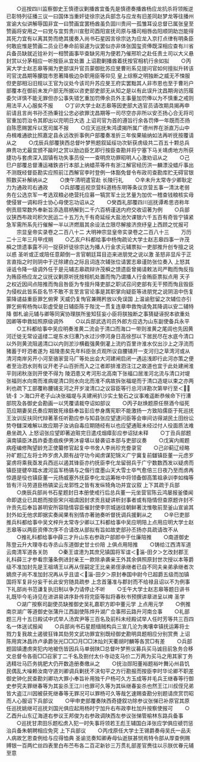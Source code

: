 <!-- { "loadSidebar": true } -->
　　○巡按四川监察御史王慎德议剿播酋宜蚤先是慎德奏播酋杨应龙抗杀将领叛逆已彰特列征播三议一曰国体当重奸徒徐宗达兵部念与应龙有旧差同赵梦龙等往播州宣谕大似讲解辱国非宜一曰赞画宜罢杨酋虽负固川贵间一孤雏耳设总督已属张皇至赞画将安用之一曰党与宜剪贵川宣慰司酉阳宣抚司原与播司相唇齿阳顺阴助岂能得其死力宜有以离其势而绝其援奏入尚书石星因言徐宗达为应龙入京打点律有明条臣何敢庇惟是赞画二员业已奉命前驱遽为议罢似亦非体张国玺资俸既深相应查有川省兵备员缺就近铨补刘一相赞画事毕查缺另用为便若乃催邢玠之赴任责土司以大义悬封赏以分茅相应一听按臣从宜处置  上诏勘剿播酋着抚按官相机行余如拟
　　○丙寅大学士赵志皋等揭为吏部误升官员蒙御批苏应旻曹珩系见提问官如何擅拟升转该司官沈昌期等朦胧市恩著降极边杂职用臣等仰见  皇上综察之明独断之威无不悚服但吏部相沿旧规以王官为议处今该司升苏应旻王府实罢黜其人非市恩也至于曹珩户部覆本在御前未发户部无所据以咨吏部吏部无从知之是以有此误升沈昌期询访历履委欠详慎不能无罪但亦公事失错乞重加罚俸余员外主事量加罚俸以为不慎重之戒则用法平人心服矣不报
　　○丁卯大学士赵志皋等因吏部大选官员请改期具揭再申前请且言尚书孙丕扬秉铨公忠必欲罪沈昌期等一司尽空亦非所以安丕扬心合无将司官重加罚治令其即出以完明日大选  上诏司官为首的遵旨行余各罚俸一年既而丕扬自陈愿赐罢斥以宽司属不报
　　○应天巡抚朱鸿谟揭所属广德州界在浙直万山中舟楫难通欲比照嘉定县永远改折事例户部覆奏准折三年俟果输纳如法再听抚按覆请从之
　　○戊辰兵部覆狭西总督叶梦熊题叙延绥功次斩获虏级共二百五十颗总兵麻贵功尤最宜颁不踰时之赏以励边臣乞即行按臣查勘并将宁塞下马关靖虏地方所获捷功与套虏深入固镇有功失事员役一一查明庶功罪昭明人心激劝诏从之
　　○己巳户部覆总督漕运褚鉄咨行本部上纳蜡茶等件有浙江解官经历洪一麟漂没蜡斤事出不测既经督臣勘实应照前江西解官李时登例一体豁免督令布政司查勘库贮无碍官银照数买补解纳从之
　　○庚午清明遣官赴  长陵行礼
　　○辛未升太常寺少卿耿定力为通政司右通政
　　○兵部覆巡视京营科道杨东明等条议京营五事一清汰老弱务在公选京军一考选双粮必绝营托应募一犒赏军士比艺量为加优一稽查钱粮核实毋使侵冒一调和将士协心毋使忘功诏从之
　　○癸酉礼部覆四川巡抚谭希思咨称年例贡扇常数外奉新旨添造扇柄解到二千六百柄谨送内府交收诏著为例
　　○兵部议狭西布政司积欠民运二十五万九千有奇延绥大盐池欠课银六千五百有奇皆宁镇紧急军需所系先行催解一半以济燃眉其余设法立限尽解接济庶纾皇上西顾之忧报可
　　宗显皇帝实录卷之二百八十二
大明神宗显皇帝实录卷之二百八十三
　　万历二十三年三月甲戌朔
　　○乙亥户科都给事中杨恂疏论大学士赵志皋四事一许茂橓之馈遗事露不问一捉获奸徒徐宗达为播人行金求元辅票拟一吏部推升创专擅之说以惑  圣听或正或陪任意颠倒一言官朝廷耳目迩来进朋党之说以激  圣怒非显斥于正言直指之时则阴中于迁除建白之际且词连次辅张位请罢志皋谨防张位奏入  上怒其诬诋令降一级调外任于是元辅志皋疏辩许茂橓之馈遗臣曾揭请敕法司严鞫而恂反指为贿臣杨应龙之议抚议剿原听抚按相机处置而恂乃谓播人行金贿臣票拟点用  天子之权近因间点陪推而恂且咎臣为专擅升降吏部之职试召问吏部有无干预而恂且毁臣为侵权此皆系臣名节不敢不言至言官论事是其职掌向疑臣等进朋党之说阴沮中伤复蒙降谴益重臣罪乞俯霁  天威仍复恂官兼赐矜放以免误国  上温谕慰留之次辅位亦引罪乞俯宥杨恂以彰虚受是日辅臣陈于陛沈一贯复连章申救恂请免其降调以安二辅特降  御札谕元辅与卿等同寅协理朕所鉴知狂妄小臣将朕独断之事猜疑诬掜本欲重处因卿等申救姑照原级调外
　　○以兵部武选司员外郎方应选为山东副使备兵永平
　　○工科都给事中吴应明奏淮黄二流会于清口而海口一带则淮黄之尾闾也先因黄河迁徙无常设遥缕二堤东水归漕乃水过沙停河身日高徐邳以下居民尽在水底今清口以外则黄流阻遏清口以内则淤沙横截强黄倒灌上流约百里许淮水仅出沙上之浮流而猪蓄于旴泗者遂为  祖陵患矣先年科臣张贞观所议自腰铺开一支河归之草湾河或从清河南岸另开小河至骆家营马厂等处出会大河建闸启闭一遇运浅即行此河亦策之便者至治泗水则有议开老子山百折而入之江者即排淮泗注江之故道也宜于此处建闸淮平则闭秋涨则开使不得为  陵泗患又考河形北高南下张福口居淮河北流与清口对堤张福则水向南而淮病堤清口则水向北而淮不病故拆张福堤而于清口造堤以束之亦两利也疏下工部覆称腰铺支河之开岁浚清口之议容臣等行总河详勘次第举行至＜锍-釒＞海口开老子山决张福堤与夫建闸扒沙实土甃石之议事难遥断恭候命下行漕部院及各御史会勘画一以凭覆请裁夺诏如部议
　　○丙子赵焕题原任祭酒今缢死范应期妻吴氏奏应期致死缘繇奉旨彭应参身膺宪职不能激扬一方致陷儒臣于死巡抚王汝训反扶同代辩著革任听勘应参与知县张应望逮问臣等会审间访得湖民土田纷讼势夺讎深难解以故应期子汝讷自毒应期随经有以也应望通赃未经过付人役面质法难悬坐疏入  上怒诏张应望即著追赃完日遣戍烟瘴彭应参诏狱未释
　　○丁丑兵部题滇南镇臣沐昌祚委患痼疾伊男沐睿堪以替袭诏本部与吏部议奏
　　○戊寅内阁题病痊编修陶望龄充正使纂修官起复中书舍人李尚珍充誊录官
　　○己卯蓟辽经略孙旷题辽左将士昨岁虏入颇有战守功今闻虏谋犯锦义广宁冀复前讎镇臣董一元虑岁宴虏将乘我亟发兵西巡以遏其锋臣亦约抚臣李化龙留弱兵于广宁数数西发以疑虏而镇臣提徤卒踏水渡河监军杨镐与之偕行度墨山天大雪士卒气愈倍三日夜乃至而虏再惊遁是役也镇臣董一元扬威塞外抚臣李化龙运筹帐中将领备御高策祖承训李如梅等皆有汗马劳道臣杨镐梁云龙郭性之皆有发纵犄角功并宜议叙  上下其疏于兵部
　　○庚辰兵部尚书石星题封日本册使戒行后总兵董一元坐营官陈云鸿屡报釜倭闻命即退业已具题而按臣宋兴祖虞因封求贡且疑讲析封事者或有隐情但查原题许封不许贡先后奉旨甚明安所容隐情容臣催封使李宗城遄往朝鲜著沈惟敬前至釜山宣谕其封外如无他求即据实奏闻果有别情亦著驰奏听督抚调兵援剿从之
　　○辛巳吏部推兵科都给事中吴文梓升太常寺少卿以工科都给事中吴应明陪上点用应明大学士赵志皋等以两臣资俸次序不合请改从部拟有旨如故吏部孙丕扬亦具疏请改不从
　　○推礼科都给事中薛三才升山东右参政户部郎中于仕廉陪推
　　○南道御史陈登云升大理寺右寺丞山东道御史甘士价陪  上俱点用陪推
　　○铸给江西清军道云南清军道各关防　　○秦王谊漶为其庶兄镇国将军谊＜淄-田夕＞乞改封郡王礼科薛三才参看宗藩条例进封亲王一款除承袭亲王外其余俱照原封世次授以本等爵级不准加封先是王祖靖王以再从侄嗣定王比亲弟侄承继者已自不同夫亲弟承继者次嫡庶子尚不准加封况再从乎且谊＜淄-田夕＞原封奉国中尉今已超爵五级而加镇国将军复非分妄干长此安穷随具疏参  上念首藩准与郡封而不给禄且诏以不为例事下礼部尚书范谦复执旧制以争力请停止不听
　　○壬午大学士赵志皋等题日讲书礼既毕今毛诗见在进讲易讲序卦传将完臣等拟将春秋书预撰讲章进呈以禆  圣学
　　○湖广按察司副使员缺推御史吴礼嘉职方即中董元学  上点用元学
　　○例推南京湖广等道御史张蒲升江西副使陈烨升湖广佥事邢云路升河南佥事
　　○礼部题三月十五日殿试中式举人汤宾尹等三百名及前科未经殿试举人任时芳等共三百四名一体送试报闻
　　○兵部尚书石星题缅贼构兵三宣几沦为夷壤幸镇抚运筹将士戮力复我故土遏彼狂锋其劾劳文武功罪宜别既经御史勘明具题相应分别赏赉  上诏陈用宾沐昌祚卢承爵张光□□□月□□沐灿刘天衢胡时麟等各赏□有差
　　○兵部题固镇遭虏突犯内地被伤皆因兵马单弱陕□总督叶梦熊议募兵买马诚目前急务合移文总督令各衙□□召家丁二千名及劄付太仆寺动支马价二万两为买马之用其家丁务选精壮马匹务挑肥大仍开数造册奏缴从之
　　○抚治郧阳董裕题裕叶舞沁州县饥民偶乱大噪赖汝南守道刘卿调兵剿抚不浃旬平之方行勘报而按臣李时华论卿不职差御史钟化民查勘刘卿功大罪小奉旨补用独千户杨可久方玉成等并毛兵王继春等行御史参究夫罪继春等为其妄杀王江川也罪可久等为其纵继春妄杀也然王江川叔侄兄弟皆大盗江川因被获死继春等无罪况可以罪杨可久等哉乞速赐查勘分别题请庶赏罚昭而人心服诏下兵部议
　　○甲申吏部覆奏陕西奇捷叙功除参议张悌已补原官其原任巡抚姚继可巡抚刘国光俱应起用杨时宁加升右布政李杜加升按察使报可
　　○乙酉升山东辽海道右参议王邦俊为右参政调陕西左参议张悌管榆林东路兵备事
　　○巡抚甘肃田乐题松虏入犯一时失事将领若王彪王辅国白泽张应学俱应禠罚惩治兵备朱朝聘相应免究  上下兵部议
　　○丙戌原任大学士王锡爵奏母吴氏一品夫人病故乞恩查例给与应得恤典  圣谕览奏知卿寿母仙逝朕甚悯焉特令部从厚查例赐赙银一百两纻丝四表里白布苎布各二百疋新钞三万贯礼部差官赉往以示朕优眷元辅至意
